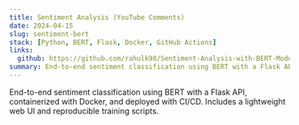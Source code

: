 ```yaml
---
title: Sentiment Analysis (YouTube Comments)
date: 2024-04-15
slug: sentiment-bert
stack: [Python, BERT, Flask, Docker, GitHub Actions]
links:
  github: https://github.com/rahulk98/Sentiment-Analysis-with-BERT-Model
summary: End-to-end sentiment classification using BERT with a Flask API, containerized with Docker, and deployed with CI/CD.
---
```

End-to-end sentiment classification using BERT with a Flask API, containerized with Docker, and deployed with CI/CD. Includes a lightweight web UI and reproducible training scripts.